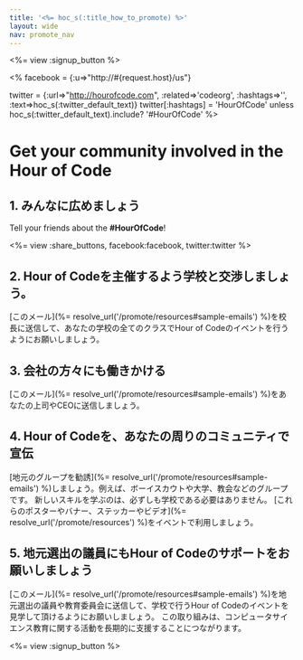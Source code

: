 ```yaml
---
title: '<%= hoc_s(:title_how_to_promote) %>'
layout: wide
nav: promote_nav
---
```

<%= view :signup_button %>

<% facebook = {:u=>"http://#{request.host}/us"}

twitter = {:url=>"http://hourofcode.com", :related=>'codeorg', :hashtags=>'', :text=>hoc_s(:twitter_default_text)} twitter[:hashtags] = 'HourOfCode' unless hoc_s(:twitter_default_text).include? '#HourOfCode' %>

# Get your community involved in the Hour of Code

## 1. みんなに広めましょう

Tell your friends about the **#HourOfCode**!

<%= view :share_buttons, facebook:facebook, twitter:twitter %>

## 2. Hour of Codeを主催するよう学校と交渉しましょう。

[このメール](%= resolve_url('/promote/resources#sample-emails') %)を校長に送信して、あなたの学校の全てのクラスでHour of Codeのイベントを行うようにお願いしましょう。

## 3. 会社の方々にも働きかける

[このメール](%= resolve_url('/promote/resources#sample-emails') %)をあなたの上司やCEOに送信しましょう。

## 4. Hour of Codeを、あなたの周りのコミュニティで宣伝

[地元のグループを勧誘](%= resolve_url('/promote/resources#sample-emails') %)しましょう。例えば、ボーイスカウトや大学、教会などのグループです。 新しいスキルを学ぶのは、必ずしも学校である必要はありません。 [これらのポスターやバナー、ステッカーやビデオ](%= resolve_url('/promote/resources') %)をイベントで利用しましょう。

## 5. 地元選出の議員にもHour of Codeのサポートをお願いしましょう

[このメール](%= resolve_url('/promote/resources#sample-emails') %)を地元選出の議員や教育委員会に送信して、学校で行うHour of Codeのイベントを見学して頂けるようにお願いしましょう。 この取り組みは、コンピュータサイエンス教育に関する活動を長期的に支援することにつながります。

<%= view :signup_button %>